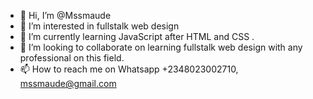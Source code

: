 - 👋 Hi, I’m @Mssmaude
- 👀 I’m interested in fullstalk web design
- 🌱 I’m currently learning JavaScript after HTML and CSS .
- 💞️ I’m looking to collaborate on learning fullstalk web design with any professional on this field.
- 📫 How to reach me on Whatsapp +2348023002710, mssmaude@gmail.com

<!---
Mssmaude/Mssmaude is a ✨ special ✨ repository because its `README.md` (this file) appears on your GitHub profile.
You can click the Preview link to take a look at your changes.
--->

